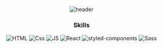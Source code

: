 <div align='center'>


![header](https://capsule-render.vercel.app/api?type=transparent&color=000000&height=300&section=header&text=Welcome&fontSize=90)


### Skills
![HTML](https://img.shields.io/badge/HTML-E34F26?style=flat-square&logo=HTML5&logoColor=white) ![Css](https://img.shields.io/badge/Css-1572B6?style=flat-square&logo=Css3&logoColor=white) ![JS](https://img.shields.io/badge/JavaScript-F7DF1E?style=flat-square&logo=JavaScript&logoColor=black) ![React](https://img.shields.io/badge/React-61DAFB?style=flat-square&logo=React&logoColor=white) ![styled-components](https://img.shields.io/badge/styled--components-DB7093?style=flat-square&logo=styled-components&logoColor=white) ![Sass](https://img.shields.io/badge/Sass-CC6699?style=flat-square&logo=Sass&logoColor=white) 

</div>